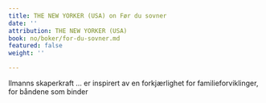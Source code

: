 ```yaml
---
title: THE NEW YORKER (USA) on Før du sovner
date: ''
attribution: THE NEW YORKER (USA)
book: no/boker/for-du-sovner.md
featured: false
weight: ''

---
```

llmanns skaperkraft … er inspirert av en forkjærlighet for familieforviklinger, for båndene som binder